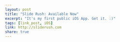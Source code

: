```yaml
---
layout: post
title: "Slide Rush: Available Now"
excerpt: "It's my first public iOS App. Get it. :)"
tags: [link_post, iOS]
link: http://sliderush.com
share: true
---
```

